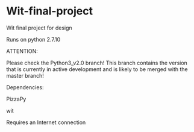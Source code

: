 # Wit-final-project
Wit final project for design

Runs on python 2.7.10

ATTENTION:

Please check the Python3_v2.0 branch! This branch contains the version that is currently in active development and is likely to be merged with the master branch!

Dependencies: 

PizzaPy

wit

Requires an Internet connection
